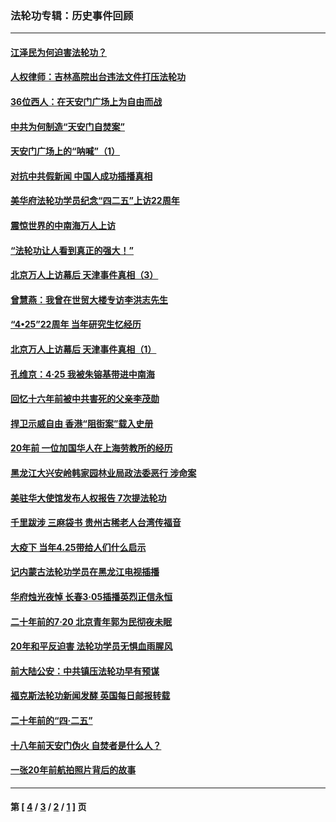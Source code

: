 ### 法轮功专辑：历史事件回顾
---
#### [江泽民为何迫害法轮功？](../../pages/nf5793/n13876324.md?07140430) 
#### [人权律师：吉林高院出台违法文件打压法轮功](../../pages/nf5793/n13825665.md?07140430) 
#### [36位西人：在天安门广场上为自由而战](../../pages/nf5793/n13390029.md?07140430) 
#### [中共为何制造“天安门自焚案”](../../pages/nf5793/n13183270.md?07140430) 
#### [天安门广场上的“呐喊”（1）](../../pages/nf5793/n13105277.md?07140430) 
#### [对抗中共假新闻 中国人成功插播真相](../../pages/nf5793/n12910618.md?07140430) 
#### [美华府法轮功学员纪念“四二五”上访22周年](../../pages/nf5793/n12904445.md?07140430) 
#### [震惊世界的中南海万人上访](../../pages/nf5793/n12903976.md?07140430) 
#### [“法轮功让人看到真正的强大！”](../../pages/nf5793/n12903195.md?07140430) 
#### [北京万人上访幕后 天津事件真相（3）](../../pages/nf5793/n12902807.md?07140430) 
#### [曾慧燕：我曾在世贸大楼专访李洪志先生](../../pages/nf5793/n12898729.md?07140430) 
#### [“4•25”22周年 当年研究生忆经历](../../pages/nf5793/n12894152.md?07140430) 
#### [北京万人上访幕后 天津事件真相（1）](../../pages/nf5793/n12885174.md?07140430) 
#### [孔维京：4·25 我被朱镕基带进中南海](../../pages/nf5793/n12864987.md?07140430) 
#### [回忆十六年前被中共害死的父亲李茂勋](../../pages/nf5793/n12880270.md?07140430) 
#### [捍卫示威自由 香港“阻街案”载入史册](../../pages/nf5793/n12811245.md?07140430) 
#### [20年前 一位加国华人在上海劳教所的经历](../../pages/nf5793/n12707932.md?07140430) 
#### [黑龙江大兴安岭韩家园林业局政法委恶行 涉命案](../../pages/nf5793/n12622815.md?07140430) 
#### [美驻华大使馆发布人权报告 7次提法轮功](../../pages/nf5793/n12520541.md?07140430) 
#### [千里跋涉 三麻袋书 贵州古稀老人台湾传福音](../../pages/nf5793/n12198750.md?07140430) 
#### [大疫下 当年4.25带给人们什么启示](../../pages/nf5793/n12058565.md?07140430) 
#### [记内蒙古法轮功学员在黑龙江电视插播](../../pages/nf5793/n11699194.md?07140430) 
#### [华府烛光夜悼 长春3·05插播英烈正信永恒](../../pages/nf5793/n11397432.md?07140430) 
#### [二十年前的7·20 北京青年郭为民彻夜未眠](../../pages/nf5793/n11354195.md?07140430) 
#### [20年和平反迫害 法轮功学员无惧血雨腥风](../../pages/nf5793/n11348279.md?07140430) 
#### [前大陆公安：中共镇压法轮功早有预谋](../../pages/nf5793/n11352168.md?07140430) 
#### [福克斯法轮功新闻发酵  英国每日邮报转载](../../pages/nf5793/n11285952.md?07140430) 
#### [二十年前的“四·二五”](../../pages/nf5793/n11207639.md?07140430) 
#### [十八年前天安门伪火 自焚者是什么人？](../../pages/nf5793/n10996556.md?07140430) 
#### [一张20年前航拍照片背后的故事](../../pages/nf5793/n10693797.md?07140430) 

---
#### 第 [ [4](./4.md?07140430) / [3](./3.md?07140430) / [2](./2.md?07140430) / [1](./1.md?07140430) ] 页

